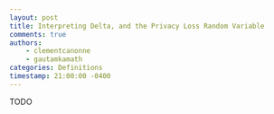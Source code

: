 ```yaml
---
layout: post
title: Interpreting Delta, and the Privacy Loss Random Variable
comments: true
authors: 
    - clementcanonne
    - gautamkamath
categories: Definitions
timestamp: 21:00:00 -0400
---
```


TODO
